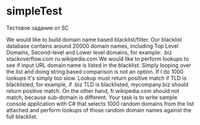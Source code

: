 # simpleTest
Тестовое задание от SC

We would like to build domain name based blacklist/filter. Our blacklist database contains around 20000 domain names, including Top Level Domains, Second-level and Lower level domains, for example:
.biz
stackoverflow.com
ru.wikipedia.com
We would like to perform lookups to see if input URL domain name is listed in the blacklist. Simply looping over the list and doing string based comparison is not an option. If I do 1000 lookups it's simply too slow.
Lookup must return positive match if TLD is blacklisted, for example, if .biz TLD is blacklisted, mycompany.biz should return positive match.
On the other hand, fr.wikipedia.com should not match, because sub-domain is different.
Your task is to write sample console application with С# that selects 1000 random domains from the list attached and perform lookups of those random domain names against the full blacklist. 
